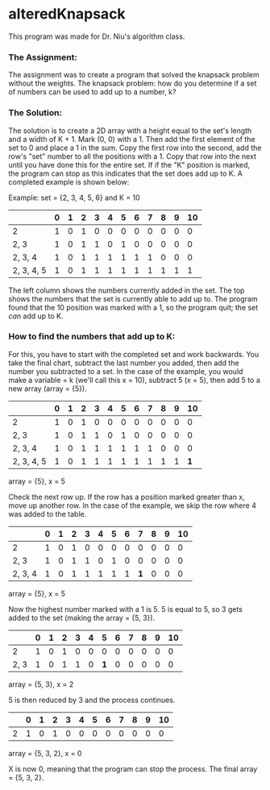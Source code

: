 # alteredKnapsack
This program was made for Dr. Niu's algorithm class.

<h3>The Assignment:</h3>
The assignment was to create a program that solved the knapsack problem without the weights. The knapsack problem: how do you determine if a set of numbers can be used to add up to a number, k?
  
<h3>The Solution:</h3>
The solution is to create a 2D array with a height equal to the set's length and a width of K + 1. Mark (0, 0) with a 1. Then add the first element of the set to 0 and place a 1 in the sum. Copy the first row into the second, add the row's "set" number to all the positions with a 1. Copy that row into the next until you have done this for the entire set. If if the "K" position is marked, the program can stop as this indicates that the set does add up to K. A completed example is shown below:
  

Example: set = {2, 3, 4, 5, 6} and K = 10
  
| |0|1|2|3|4|5|6|7|8|9|10|
|-|-|-|-|-|-|-|-|-|-|-|-|
|2|1|0|1|0|0|0|0|0|0|0|0|
|2, 3|1|0|1|1|0|1|0|0|0|0|0|
|2, 3, 4|1|0|1|1|1|1|1|1|0|0|0|
|2, 3, 4, 5|1|0|1|1|1|1|1|1|1|1|1|

The left column shows the numbers currently added in the set. The top shows the numbers that the set is currently able to add up to. The program found that the 10 position was marked with a 1, so the program quit; the set *can* add up to K.

<h3>How to find the numbers that add up to K:</h3>
For this, you have to start with the completed set and work backwards. You take the final chart, subtract the last number you added, then add the number you subtracted to a set. In the case of the example, you would make a variable = k (we'll call this x = 10), subtract 5 (x = 5), then add 5 to a new array (array = {5}).

| |0|1|2|3|4|5|6|7|8|9|10|
|-|-|-|-|-|-|-|-|-|-|-|-|
|2|1|0|1|0|0|0|0|0|0|0|0|
|2, 3|1|0|1|1|0|1|0|0|0|0|0|
|2, 3, 4|1|0|1|1|1|1|1|1|0|0|0|
|2, 3, 4, 5|1|0|1|1|1|1|1|1|1|1|**1**|

array = {5}, x = 5

Check the next row up. If the row has a position marked greater than x, move up another row. In the case of the example, we skip the row where 4 was added to the table. 

| |0|1|2|3|4|5|6|7|8|9|10|
|-|-|-|-|-|-|-|-|-|-|-|-|
|2|1|0|1|0|0|0|0|0|0|0|0|
|2, 3|1|0|1|1|0|1|0|0|0|0|0|
|2, 3, 4|1|0|1|1|1|1|1|**1**|0|0|0|

array = {5}, x = 5

Now the highest number marked with a 1 is 5. 5 is equal to 5, so 3 gets added to the set (making the array = {5, 3}). 

| |0|1|2|3|4|5|6|7|8|9|10|
|-|-|-|-|-|-|-|-|-|-|-|-|
|2|1|0|1|0|0|0|0|0|0|0|0|
|2, 3|1|0|1|1|0|**1**|0|0|0|0|0|

array = {5, 3}, x = 2

5 is then reduced by 3 and the process continues. 

| |0|1|2|3|4|5|6|7|8|9|10|
|-|-|-|-|-|-|-|-|-|-|-|-|
|2|1|0|1|0|0|0|0|0|0|0|0|

array = {5, 3, 2}, x = 0

X is now 0, meaning that the program can stop the process. The final array = {5, 3, 2}.
